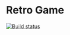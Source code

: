 # Retro Game

[![Build status](https://ci.appveyor.com/api/projects/status/b2pnvf4og64aithq?svg=true)](https://ci.appveyor.com/project/DenisKulik/retro-game)
